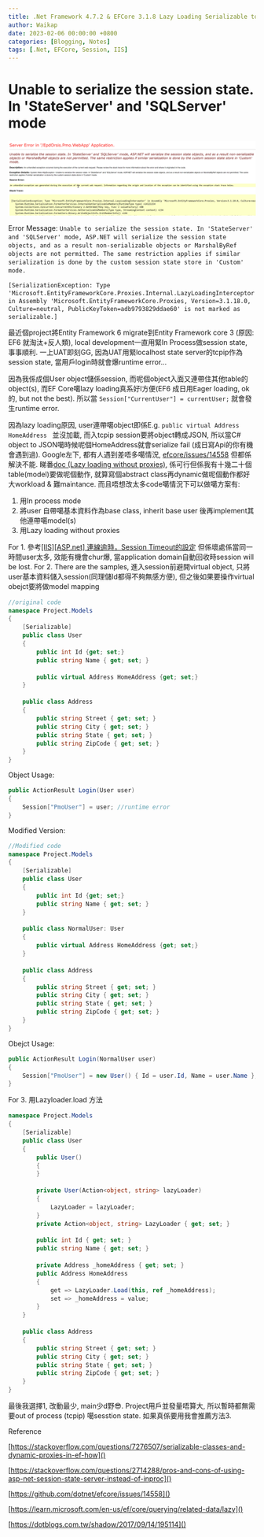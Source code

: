 ```yaml
---
title: .Net Framework 4.7.2 & EFCore 3.1.8 Lazy Loading Serializable to Session state 
author: Waikap
date: 2023-02-06 00:00:00 +0800
categories: [Blogging, Notes]
tags: [.Net, EFCore, Session, IIS]
---
```

# Unable to serialize the session state. In 'StateServer' and 'SQLServer' mode

![1675683464945](/posts/2023-02-06/1675683464945.png)

Error Message: `Unable to serialize the session state. In 'StateServer' and 'SQLServer' mode, ASP.NET will serialize the session state objects, and as a result non-serializable objects or MarshalByRef objects are not permitted. The same restriction applies if similar serialization is done by the custom session state store in 'Custom' mode.`

```
[SerializationException: Type 'Microsoft.EntityFrameworkCore.Proxies.Internal.LazyLoadingInterceptor' in Assembly 'Microsoft.EntityFrameworkCore.Proxies, Version=3.1.18.0, Culture=neutral, PublicKeyToken=adb9793829ddae60' is not marked as serializable.]
```

最近個project將Entity Framework 6 migrate到Entity Framework core 3 (原因: EF6 就淘汰+反人類), local development一直用緊In Process做session state, 事事順利. 一上UAT即刻GG, 因為UAT用緊localhost state server的tcpip作為session state, 當用戶login時就會爆runtime error...

因為我係成個User object儲係session, 而呢個object入面又連帶住其他table的object(s), 而EF Core噶lazy loading真系好l方便(EF6 成日用Eager loading, ok的, but not the best). 所以當 `Session["CurrentUser"] = currentUser;` 就會發生runtime error.

因為lazy loading原因, user連帶噶object即係E.g. `public virtual Address HomeAddress `
並沒加載, 而入tcpip session要將object轉成JSON, 所以當C# object to JSON噶時候呢個HomeAddress就會serialize fail (成日寫Api的你有機會遇到過). Google左下, 都有人遇到差唔多噶情況,
[efcore/issues/14558](https://github.com/dotnet/efcore/issues/14558) 但都係解決不能. 睇番[doc (Lazy loading without proxies)](https://learn.microsoft.com/en-us/ef/core/querying/related-data/lazy), 係可行但係我有十幾二十個table(model)要做呢個動作, 就算寫個abstract class再dynamic做呢個動作都好大workload & 難maintance. 而且唔想改太多code噶情況下可以做噶方案有:

1. 用In process mode
2. 將user 自帶噶基本資料作為base class, inherit base user 後再implement其他連帶噶model(s)
3. 用Lazy loading without proxies

For 1. 參考[[IIS][ASP.net] 連線逾時，Session Timeout的設定](https://dotblogs.com.tw/shadow/2017/09/14/195114) 但係壞處係當同一時間user太多, 效能有機會chur爆, 當application domain自動回收時session will be lost.
For 2. There are the samples, 進入session前避開virtual object, 只將user基本資料儲入session(同理儲Id都得不夠無感方便), 但之後如果要操作virtual obejct要將做model mapping

```csharp
//original code
namespace Project.Models
{
    [Serializable]
    public class User
    {
        public int Id {get; set;}
        public string Name { get; set; }

        public virtual Address HomeAddress {get; set;}
    }

    public class Address 
    {
        public string Street { get; set; }
        public string City { get; set; }
        public string State { get; set; }
        public string ZipCode { get; set; }
    }
}
```

Object Usage:

```csharp
public ActionResult Login(User user)
{
    Session["PmoUser"] = user; //runtime error
}
```

Modified Version:

```csharp
//Modified code
namespace Project.Models
{
    [Serializable]
    public class User
    {
        public int Id {get; set;}
        public string Name { get; set; }
    }

    public class NormalUser: User 
    {
        public virtual Address HomeAddress {get; set;}
    }

    public class Address 
    {
        public string Street { get; set; }
        public string City { get; set; }
        public string State { get; set; }
        public string ZipCode { get; set; }
    }
}
```

Obejct Usage:

```csharp
public ActionResult Login(NormalUser user)
{
    Session["PmoUser"] = new User() { Id = user.Id, Name = user.Name };
}
```

For 3. 用Lazyloader.load 方法

```csharp
namespace Project.Models
{
    [Serializable]
    public class User
    {
        public User()
        {
        }

        private User(Action<object, string> lazyLoader)
        {
            LazyLoader = lazyLoader;
        }  
        private Action<object, string> LazyLoader { get; set; }

        public int Id { get; set; }
        public string Name { get; set; }

        private Address _homeAddress { get; set; }
        public Address HomeAddress 
        {
            get => LazyLoader.Load(this, ref _homeAddress);
            set => _homeAddress = value;
        }
    }

    public class Address 
    {
        public string Street { get; set; }
        public string City { get; set; }
        public string State { get; set; }
        public string ZipCode { get; set; }
    }
}

```

最後我選擇1, 改動最少, main少d野😎. Project用戶並發量唔算大, 所以暫時都無需要out of process (tcpip) 噶sesstion state. 如果真係要用我會推薦方法3.

Reference

[https://stackoverflow.com/questions/7276507/serializable-classes-and-dynamic-proxies-in-ef-how]()

[https://stackoverflow.com/questions/2714288/pros-and-cons-of-using-asp-net-session-state-server-instead-of-inproc]()

[https://github.com/dotnet/efcore/issues/14558]()

[https://learn.microsoft.com/en-us/ef/core/querying/related-data/lazy]()

[https://dotblogs.com.tw/shadow/2017/09/14/195114]()

